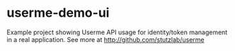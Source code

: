 # userme-demo-ui
Example project showing Userme API usage for identity/token management in a real application. See more at http://github.com/stutzlab/userme

